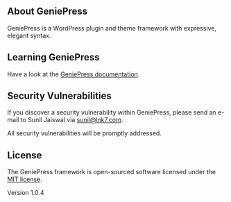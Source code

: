 ## About GeniePress

GeniePress is a WordPress plugin and theme framework with expressive, elegant
syntax.

## Learning GeniePress

Have a look at the [GeniePress documentation](https://geneipress.org)

## Security Vulnerabilities

If you discover a security vulnerability within GeniePress, please send an
e-mail to Sunil Jaiswal via [sunil@lnk7.com](mailto:sunil@lnk7.com).

All security vulnerabilities will be promptly addressed.

## License

The GeniePress framework is open-sourced software licensed under the [MIT
license](https://opensource.org/licenses/MIT).

Version 1.0.4
